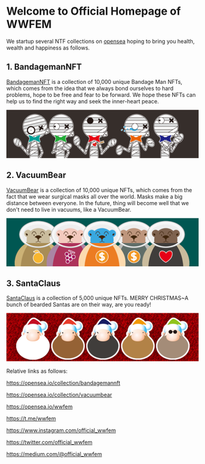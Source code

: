 # Welcome to Official Homepage of WWFEM
We startup several NTF collections on [opensea](https://opensea.io/wwfem) hoping to bring you health, wealth and happiness as follows.
 
## 1. BandagemanNFT
[BandagemanNFT](https://opensea.io/collection/bandagemannft) is a collection of 10,000 unique Bandage Man NFTs, which comes from the idea that we always bond ourselves to hard problems, hope to be free and fear to be forward. We hope these NFTs can help us to find the right way and seek the inner-heart peace.

![banner Bandageman1w](https://github.com/wwfem/official_wwfem/blob/main/logo/Banner.png)

## 2. VacuumBear
[VacuumBear](https://opensea.io/collection/vacuumbear) is a collection of 10,000 unique NFTs, which comes from the fact that we wear surgical masks all over the world. Masks make a big distance between everyone. In the future, thing will become well that we don't need to live in vacuums, like a VacuumBear. 

![banner BannerVacuumBear](https://github.com/wwfem/official_wwfem/blob/main/logo/BearBanner.png)

## 3. SantaClaus
[SantaClaus](https://opensea.io/collection/santa-claus-on-the-way) is a collection of 5,000 unique NFTs. MERRY CHRISTMAS~A bunch of bearded Santas are on their way, are you ready!

![BannerSantaClaus.png](https://github.com/wwfem/official_wwfem/blob/main/logo/BannerSantaClaus.png)

Relative links as follows:

https://opensea.io/collection/bandagemannft

https://opensea.io/collection/vacuumbear

https://opensea.io/wwfem

https://t.me/wwfem

https://www.instagram.com/official_wwfem

https://twitter.com/official_wwfem

https://medium.com/@official_wwfem
